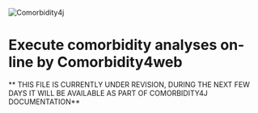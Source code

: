 ![Comorbidity4j](/img/logo.png)
<h1>Execute comorbidity analyses on-line by Comorbidity4web</h1>
  
** THIS FILE IS CURRENTLY UNDER REVISION, DURING THE NEXT FEW DAYS IT WILL BE AVAILABLE AS PART OF COMORBIDITY4J DOCUMENTATION**  
  
  

